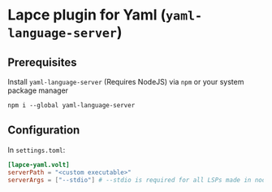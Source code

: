 # Lapce plugin for Yaml (`yaml-language-server`)

## Prerequisites

Install `yaml-language-server` (Requires NodeJS) via `npm` or your system package manager

```shell
npm i --global yaml-language-server
```

## Configuration

In `settings.toml`:

```toml
[lapce-yaml.volt]
serverPath = "<custom executable>"
serverArgs = ["--stdio"] # --stdio is required for all LSPs made in nodejs
```
